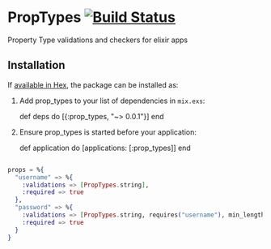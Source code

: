 # PropTypes [![Build Status](https://travis-ci.org/nathanfaucett/ex-prop_types.svg?branch=master)](https://travis-ci.org/nathanfaucett/ex-prop_types)

Property Type validations and checkers for elixir apps

## Installation

If [available in Hex](https://hex.pm/docs/publish), the package can be installed as:

  1. Add prop_types to your list of dependencies in `mix.exs`:

        def deps do
          [{:prop_types, "~> 0.0.1"}]
        end

  2. Ensure prop_types is started before your application:

        def application do
          [applications: [:prop_types]]
        end

```elixir

props = %{
  "username" => %{
    :validations => [PropTypes.string],
    :required => true
  },
  "password" => %{
    :validations => [PropTypes.string, requires("username"), min_length(6)],
    :required => true
  }
}

```
